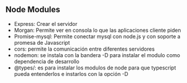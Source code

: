## Node Modules

- Express: Crear el servidor
- Morgan: Permite ver en consola lo que las aplicaciones cliente piden
- Promise-mysql: Permite conectar mysql con node.js y con soporte a promesa de Javascript
- cors: permite la comunicación entre diferentes servidores
- nodemon: se instala con la bandera -D para instalar el modulo como dependencia de desarrollo
- @types/<Nombre del moduloe>: es para instalar los modulos de node para que typescript pueda entenderlos e instarlos con la opción -D
